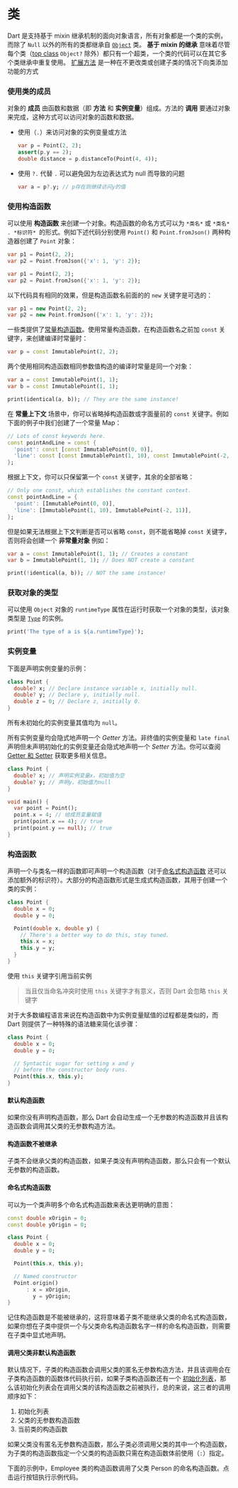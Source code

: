 # 类

Dart 是支持基于 mixin 继承机制的面向对象语言，所有对象都是一个类的实例，而除了 `Null` 以外的所有的类都继承自 [`Object`](https://api.dart.cn/stable/dart-core/Object-class.html) 类。 **基于 mixin 的继承** 意味着尽管每个类（[top class](https://dart.cn/null-safety/understanding-null-safety#top-and-bottom) `Object?` 除外）都只有一个超类，一个类的代码可以在其它多个类继承中重复使用。 [扩展方法](https://dart.cn/guides/language/language-tour#extension-methods) 是一种在不更改类或创建子类的情况下向类添加功能的方式

### 使用类的成员

对象的 **成员** 由函数和数据（即 **方法** 和 **实例变量**）组成。方法的 **调用** 要通过对象来完成，这种方式可以访问对象的函数和数据。

- 使用（`.`）来访问对象的实例变量或方法

    ```dart
    var p = Point(2, 2);
    assert(p.y == 2);
    double distance = p.distanceTo(Point(4, 4));
    ```

- 使用 `?.` 代替 `.` 可以避免因为左边表达式为 null 而导致的问题

    ```dart
    var a = p?.y; // p存在则继续访问y的值
    ```

    

### 使用构造函数

可以使用 **构造函数** 来创建一个对象。构造函数的命名方式可以为 `*类名*` 或 `*类名* . *标识符* `的形式。例如下述代码分别使用 `Point()` 和 `Point.fromJson()` 两种构造器创建了 `Point` 对象：

```dart
var p1 = Point(2, 2);
var p2 = Point.fromJson({'x': 1, 'y': 2});
```

```dart
var p1 = Point(2, 2);
var p2 = Point.fromJson({'x': 1, 'y': 2});
```

以下代码具有相同的效果，但是构造函数名前面的的 `new` 关键字是可选的：

```dart
var p1 = new Point(2, 2);
var p2 = new Point.fromJson({'x': 1, 'y': 2});
```

一些类提供了[常量构造函数](https://dart.cn/guides/language/language-tour#constant-constructors)。使用常量构造函数，在构造函数名之前加 `const` 关键字，来创建编译时常量时：

```dart
var p = const ImmutablePoint(2, 2);
```

两个使用相同构造函数相同参数值构造的编译时常量是同一个对象：

```dart
var a = const ImmutablePoint(1, 1);
var b = const ImmutablePoint(1, 1);

print(identical(a, b)); // They are the same instance!
```

在 **常量上下文** 场景中，你可以省略掉构造函数或字面量前的 `const` 关键字。例如下面的例子中我们创建了一个常量 Map：

```dart
// Lots of const keywords here.
const pointAndLine = const {
  'point': const [const ImmutablePoint(0, 0)],
  'line': const [const ImmutablePoint(1, 10), const ImmutablePoint(-2, 11)],
};
```

根据上下文，你可以只保留第一个 `const` 关键字，其余的全部省略：

```dart
// Only one const, which establishes the constant context.
const pointAndLine = {
  'point': [ImmutablePoint(0, 0)],
  'line': [ImmutablePoint(1, 10), ImmutablePoint(-2, 11)],
};
```

但是如果无法根据上下文判断是否可以省略 `const`，则不能省略掉 `const` 关键字，否则将会创建一个 **非常量对象** 例如：

```dart
var a = const ImmutablePoint(1, 1); // Creates a constant
var b = ImmutablePoint(1, 1); // Does NOT create a constant

print(!identical(a, b)); // NOT the same instance!
```

### 获取对象的类型

可以使用 `Object` 对象的 `runtimeType` 属性在运行时获取一个对象的类型，该对象类型是 [`Type`](https://api.dart.cn/stable/dart-core/Type-class.html) 的实例。

```dart
print('The type of a is ${a.runtimeType}');
```

### 实例变量

下面是声明实例变量的示例：

```dart
class Point {
  double? x; // Declare instance variable x, initially null.
  double? y; // Declare y, initially null.
  double z = 0; // Declare z, initially 0.
}
```

所有未初始化的实例变量其值均为 `null`。

所有实例变量均会隐式地声明一个 *Getter* 方法。非终值的实例变量和 `late final` 声明但未声明初始化的实例变量还会隐式地声明一个 *Setter* 方法。你可以查阅 [Getter 和 Setter](https://dart.cn/guides/language/language-tour#getters-and-setters) 获取更多相关信息。

```dart
class Point {
  double? x; // 声明实例变量x，初始值为空
  double? y; // 声明y，初始值为null
}

void main() {
  var point = Point();
  point.x = 4; // 给成员变量赋值
  print(point.x == 4); // true
  print(point.y == null); // true
}
```

### 构造函数

声明一个与类名一样的函数即可声明一个构造函数（对于[命名式构造函数](https://dart.cn/guides/language/language-tour#named-constructors) 还可以添加额外的标识符）。大部分的构造函数形式是生成式构造函数，其用于创建一个类的实例：

```dart
class Point {
  double x = 0;
  double y = 0;

  Point(double x, double y) {
    // There's a better way to do this, stay tuned.
    this.x = x;
    this.y = y;
  }
}
```

使用 `this` 关键字引用当前实例

> 当且仅当命名冲突时使用 `this` 关键字才有意义，否则 Dart 会忽略 `this` 关键字

对于大多数编程语言来说在构造函数中为实例变量赋值的过程都是类似的，而 Dart 则提供了一种特殊的语法糖来简化该步骤：

```dart
class Point {
  double x = 0;
  double y = 0;

  // Syntactic sugar for setting x and y
  // before the constructor body runs.
  Point(this.x, this.y);
}
```

#### 默认构造函数

如果你没有声明构造函数，那么 Dart 会自动生成一个无参数的构造函数并且该构造函数会调用其父类的无参数构造方法。

#### 构造函数不被继承

子类不会继承父类的构造函数，如果子类没有声明构造函数，那么只会有一个默认无参数的构造函数。

#### 命名式构造函数

可以为一个类声明多个命名式构造函数来表达更明确的意图：

```dart
const double xOrigin = 0;
const double yOrigin = 0;

class Point {
  double x = 0;
  double y = 0;

  Point(this.x, this.y);

  // Named constructor
  Point.origin()
      : x = xOrigin,
        y = yOrigin;
}
```

记住构造函数是不能被继承的，这将意味着子类不能继承父类的命名式构造函数，如果你想在子类中提供一个与父类命名构造函数名字一样的命名构造函数，则需要在子类中显式地声明。

#### 调用父类非默认构造函数

默认情况下，子类的构造函数会调用父类的匿名无参数构造方法，并且该调用会在子类构造函数的函数体代码执行前，如果子类构造函数还有一个 [初始化列表](https://dart.cn/guides/language/language-tour#initializer-list)，那么该初始化列表会在调用父类的该构造函数之前被执行，总的来说，这三者的调用顺序如下：

1. 初始化列表
2. 父类的无参数构造函数
3. 当前类的构造函数

如果父类没有匿名无参数构造函数，那么子类必须调用父类的其中一个构造函数，为子类的构造函数指定一个父类的构造函数只需在构造函数体前使用（`:`）指定。

下面的示例中，Employee 类的构造函数调用了父类 Person 的命名构造函数。点击运行按钮执行示例代码。